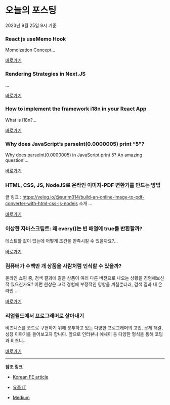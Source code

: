 # 오늘의 포스팅 
2023년 9월 25일 9시 기준 

### React js useMemo Hook 

 Momoization Concept... 

 [바로가기](https://medium.com/@akshaymca2013/react-js-usememo-hook-8a66c3555b30?responsesOpen=true&sortBy=REVERSE_CHRON&source=topic_portal_recommended_stories---------0-84----------reactjs----------94987a8a_e38d_457f_be65_dd0f15db1756-------) 

### Rendering Strategies in Next.JS 

 ... 

 [바로가기](https://medium.com/dev-genius/rendering-strategies-in-next-js-1012162bef95?responsesOpen=true&sortBy=REVERSE_CHRON&source=topic_portal_recommended_stories---------0-84----------nextjs----------b88b05d5_a6d3_41a8_9cec_9b7687dfe825-------) 

### How to implement the framework i18n in your React App 

 What is i18n?... 

 [바로가기](https://medium.com/@rafaelturyminatel/how-to-implement-the-framework-i18n-in-your-react-app-c29fc4c914c3?responsesOpen=true&sortBy=REVERSE_CHRON&source=topic_portal_recommended_stories---------0-84----------front_end_development----------4d17af9f_0dc7_4801_bb53_cb7af8b59437-------) 

### Why does JavaScript’s parseInt(0.0000005) print “5”? 

 Why does parseInt(0.0000005) in JavaScript print 5? An amazing question!... 

 [바로가기](https://medium.com/@fatfish/why-does-javascripts-parseint-0-0000005-print-5-80a1ba784d8?responsesOpen=true&sortBy=REVERSE_CHRON&source=topic_portal_recommended_stories---------0-84----------react----------d20735cb_d29e_4ac4_879f_11c083eb7528-------) 

###  HTML, CSS, JS, NodeJS로 온라인 이미지-PDF 변환기를 만드는 방법 

 글 링크 : https://velog.io/@surim014/build-an-online-image-to-pdf-converter-with-html-css-js-nodejs 소개 ... 

 [바로가기](https://kofearticle.substack.com/p/korean-fe-article-html-css-js-nodejs) 

###  이상한 자바스크립트: 왜 every()는 빈 배열에 true를 반환할까? 

 테스트할 값이 없는데 어떻게 조건을 만족시킬 수 있을까요?... 

 [바로가기](https://kofearticle.substack.com/p/korean-fe-article-every-true) 

### 컴퓨터가 수백만 개 상품을 사람처럼 인식할 수 있을까? 

 온라인 쇼핑 중, 검색 결과에 같은 상품이 여러 다른 버전으로 나오는 상황을 경험해보신 적 있으신가요? 이런 현상은 고객 경험에 부정적인 영향을 끼칠뿐더러, 검색 결과 내 온라인 ... 

 [바로가기](https://yozm.wishket.com/magazine/detail/2242/) 

### 리얼월드에서 프로그래머로 살아내기 

 비즈니스를 코드로 구현하기 위해 분투하고 있는 다양한 프로그래머의 고민, 문제 해결, 성장 이야기를 들어보고자 합니다. 앞으로 인터뷰나 에세이 등 다양한 형식을 통해 코딩과 비즈니... 

 [바로가기](https://yozm.wishket.com/magazine/detail/2239/) 

---

**참조 링크**

- [Korean FE article](https://kofearticle.substack.com) 

- [요즘 IT](https://yozm.wishket.com/magazine) 

- [Medium](https://medium.com) 

